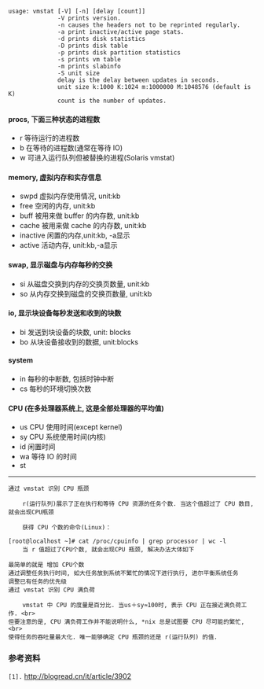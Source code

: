
```
usage: vmstat [-V] [-n] [delay [count]]
              -V prints version.
              -n causes the headers not to be reprinted regularly.
              -a print inactive/active page stats.
              -d prints disk statistics
              -D prints disk table
              -p prints disk partition statistics
              -s prints vm table
              -m prints slabinfo
              -S unit size
              delay is the delay between updates in seconds. 
              unit size k:1000 K:1024 m:1000000 M:1048576 (default is K)
              count is the number of updates.
```

#### procs, 下面三种状态的进程数 ####
  * r 等待运行的进程数
  * b 在等待的进程数(通常在等待 IO)
  * w 可进入运行队列但被替换的进程(Solaris vmstat)

#### memory, 虚拟内存和实存信息 ####
  * swpd 虚拟内存使用情况, unit:kb
  * free 空闲的内存, unit:kb
  * buff 被用来做 buffer 的内存数, unit:kb
  * cache 被用来做 cache 的内存数, unit:kb
  * inactive 闲置的内存,unit:kb, -a显示
  * active 活动内存, unit:kb,-a显示

#### swap, 显示磁盘与内存每秒的交换 ####
  * si 从磁盘交换到内存的交换页数量, unit:kb
  * so 从内存交换到磁盘的交换页数量, unit:kb

#### io, 显示块设备每秒发送和收到的块数 ####
  * bi 发送到块设备的块数, unit: blocks
  * bo 从块设备接收到的数据, unit:blocks

#### system ####
  * in 每秒的中断数, 包括时钟中断
  * cs 每秒的环境切换次数

#### CPU (在多处理器系统上, 这是全部处理器的平均值) ####
  * us CPU 使用时间(except kernel)
  * sy CPU 系统使用时间(内核)
  * id 闲置时间
  * wa 等待 IO 的时间
  * st



---

```
通过 vmstat 识别 CPU 瓶颈

    r(运行队列)展示了正在执行和等待 CPU 资源的任务个数. 当这个值超过了 CPU 数目, 就会出现CPU瓶颈

    获得 CPU 个数的命令(Linux)：

[root@localhost ~]# cat /proc/cpuinfo | grep processor | wc -l
    当 r 值超过了CPU个数, 就会出现CPU 瓶颈, 解决办法大体如下

最简单的就是 增加 CPU个数
通过调整任务执行时间, 如大任务放到系统不繁忙的情况下进行执行, 进尔平衡系统任务
调整已有任务的优先级
通过 vmstat 识别 CPU 满负荷

    vmstat 中 CPU 的度量是百分比. 当us＋sy≈100时, 表示 CPU 正在接近满负荷工作. <br>
但要注意的是, CPU 满负荷工作并不能说明什么, *nix 总是试图要 CPU 尽可能的繁忙, <br>
使得任务的吞吐量最大化. 唯一能够确定 CPU 瓶颈的还是 r(运行队列) 的值.
```

### 参考资料 ###
`[1].` http://blogread.cn/it/article/3902<br>